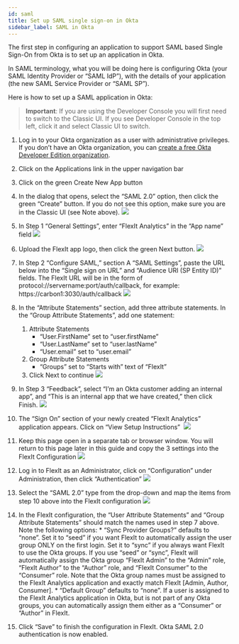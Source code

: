 ```yaml
---
id: saml
title: Set up SAML single sign-on in Okta
sidebar_label: SAML in Okta
---
```


The first step in configuring an application to support SAML based Single Sign-On from Okta is to set up an application in Okta.

In SAML terminology, what you will be doing here is configuring Okta (your SAML Identity Provider or “SAML IdP”), with the details of your application (the new SAML Service Provider or “SAML SP”).

Here is how to set up a SAML application in Okta:

> **Important**: If you are using the Developer Console you will first need to switch to the Classic UI. If you see Developer Console in the top left, click it and select Classic UI to switch.

1.  Log in to your Okta organization as a user with administrative privileges. If you don’t have an Okta organization, you can [create a free Okta Developer Edition organization](https://developer.okta.com/signup/).
2.  Click on the Applications link in the upper navigation bar
3.  Click on the green Create New App button
4.  In the dialog that opens, select the “SAML 2.0” option, then click the green “Create” button. If you do not see this option, make sure you are in the Classic UI (see Note above).
![](https://i1.wp.com/flexitanalytics.com/wp-content/uploads/2019/05/okta_flexit_new.png)

5.  In Step 1 “General Settings”, enter “FlexIt Analytics” in the “App name” field
![](https://i0.wp.com/flexitanalytics.com/wp-content/uploads/2019/05/okta_flexit_generalsettings.png)

6.  Upload the FlexIt app logo, then click the green Next button.
![](https://i1.wp.com/flexitanalytics.com/wp-content/uploads/2019/05/X.png)

7.  In Step 2 “Configure SAML,” section A “SAML Settings”, paste the URL below into the “Single sign on URL” and “Audience URI (SP Entity ID)” fields. The FlexIt URL will be in the form of protocol://servername:port/auth/callback, for example: https://carbon1:3030/auth/callback
![](https://i1.wp.com/flexitanalytics.com/wp-content/uploads/2019/05/okta_flexit_samlsettingsgeneral.png)

8.  In the “Attribute Statements” section, add three attribute statements. In the “Group Attribute Statements”, add one statement:
    1.  Attribute Statements
        *   “User.FirstName” set to “user.firstName”
        *   “User.LastName” set to “user.lastName”
        *   “User.email” set to “user.email”
    2.  Group Attribute Statements
        *   “Groups” set to “Starts with” text of “FlexIt”
    3.  Click Next to continue
    ![](https://i1.wp.com/flexitanalytics.com/wp-content/uploads/2019/05/okta_flexit_generalattributes.png)

9.  In Step 3 “Feedback”, select “I’m an Okta customer adding an internal app”, and “This is an internal app that we have created,” then click Finish.
![](https://i2.wp.com/flexitanalytics.com/wp-content/uploads/2019/05/okta_flexit_finish.png)

10.  The “Sign On” section of your newly created “FlexIt Analytics” application appears. Click on “View Setup Instructions” 
![](https://i1.wp.com/flexitanalytics.com/wp-content/uploads/2019/05/okta_flexit_ipmetadata.png)

11.  Keep this page open in a separate tab or browser window. You will return to this page later in this guide and copy the 3 settings into the FlexIt Configuration
![](https://i0.wp.com/flexitanalytics.com/wp-content/uploads/2019/05/okta_flexit_samlconfig.png)

12.  Log in to FlexIt as an Administrator, click on “Configuration” under Administration, then click “Authentication”
![](https://i2.wp.com/flexitanalytics.com/wp-content/uploads/2019/05/flexit_config_auth.png)

13.  Select the “SAML 2.0” type from the drop-down and map the items from step 10 above into the FlexIt configuration
![](https://i2.wp.com/flexitanalytics.com/wp-content/uploads/2019/05/flexit_config_authmap.png)

14.  In the FlexIt configuration, the “User Attribute Statements” and “Group Attribute Statements” should match the names used in step 7 above. Note the following options:
    *   “Sync Provider Groups?” defaults to “none”. Set it to “seed” if you want FlexIt to automatically assign the user group ONLY on the first login. Set it to “sync” if you always want FlexIt to use the Okta groups. If you use “seed” or “sync”, FlexIt will automatically assign the Okta group “FlexIt Admin” to the “Admin” role, “FlexIt Author” to the “Author” role, and “FlexIt Consumer” to the “Consumer” role. Note that the Okta group names must be assigned to the FlexIt Analytics application and exactly match FlexIt [Admin, Author, Consumer].
    *   “Default Group” defaults to “none”. If a user is assigned to the FlexIt Analytics application in Okta, but is not part of any Okta groups, you can automatically assign them either as a “Consumer” or “Author” in FlexIt.
15.  Click “Save” to finish the configuration in FlexIt. Okta SAML 2.0 authentication is now enabled.
